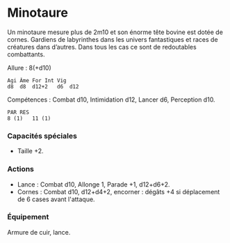 
# Minotaure
Un minotaure mesure plus de 2m10 et son énorme tête bovine est dotée de cornes. Gardiens de labyrinthes dans les univers fantastiques et races de créatures dans d’autres. Dans tous les cas ce sont de redoutables combattants.

Allure : 8(+d10)

	Agi	Âme	For	Int	Vig
	d8	d8	d12+2	d6	d12

Compétences : Combat d10, Intimidation d12, Lancer d6, Perception d10.

	PAR	RES
	8 (1)   11 (1)

### Capacités spéciales
- Taille +2.

### Actions
- Lance : Combat d10, Allonge 1, Parade +1, d12+d6+2.
- Cornes : Combat d10, d12+d4+2, encorner : dégâts +4 si déplacement de 6 cases avant l'attaque.

### Équipement
Armure de cuir, lance.
